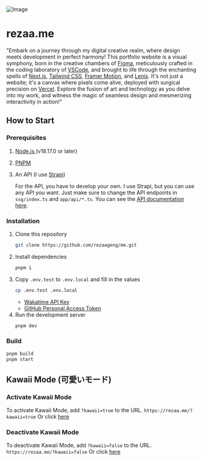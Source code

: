 ![Image](https://me-space.sgp1.digitaloceanspaces.com/strapi/62c2bb1b7733618197058825c86aafcd.jpg)

# rezaa.me

"Embark on a journey through my digital creative realm, where design meets development in perfect harmony! This portfolio website is a visual symphony, born in the creative chambers of [Figma](https://figma.com), meticulously crafted in the coding laboratory of [VSCode](https://code.visualstudio.com/), and brought to life through the enchanting spells of [Next.js](https://nextjs.org/), [Tailwind CSS](https://tailwindcss.com/), [Framer Motion](https://www.framer.com/motion/), and [Lenis](https://lenis.studiofreight.com/). It's not just a website; it's a canvas where pixels come alive, deployed with surgical precision on [Vercel](https://vercel.com). Explore the fusion of art and technology as you delve into my work, and witness the magic of seamless design and mesmerizing interactivity in action!"

## How to Start

### Prerequisites

1. [Node.js ](https://nodejs.org) (v18.17.0 or later)
2. [PNPM](https://pnpm.io/)
3. An API (I use [Strapi](https://strapi.io/))

   For the API, you have to develop your own. I use Strapi, but you can use any API you want. Just make sure to change the API endpoints in `ssg/index.ts` and `app/api/*.ts`. You can see the [API documentation here](https://strapi.rezaa.me/documentation/v1.0.0).

### Installation

1. Clone this repository
   ```sh
   git clone https://github.com/rezaageng/me.git
   ```
2. Install dependencies
   ```sh
   pnpm i
   ```
3. Copy `.env.test` to `.env.local` and fill in the values
   ```sh
   cp .env.test .env.local
   ```
   - [Wakatime API Key](https://wakatime.com/api-key)
   - [GitHub Personal Access Token](https://github.com/settings/tokens?type=beta)
4. Run the development server
   ```sh
   pnpm dev
   ```

### Build

```sh
pnpm build
pnpm start
```

## Kawaii Mode (可愛いモード)

### Activate Kawaii Mode

To activate Kawaii Mode, add `?kawaii=true` to the URL.
`https://rezaa.me/?kawaii=true` Or click [here](https://rezaa.me/?kawaii=true)

### Deactivate Kawaii Mode

To deactivate Kawaii Mode, add `?kawaii=false` to the URL.
`https://rezaa.me/?kawaii=false` Or click [here](https://rezaa.me/?kawaii=false)
